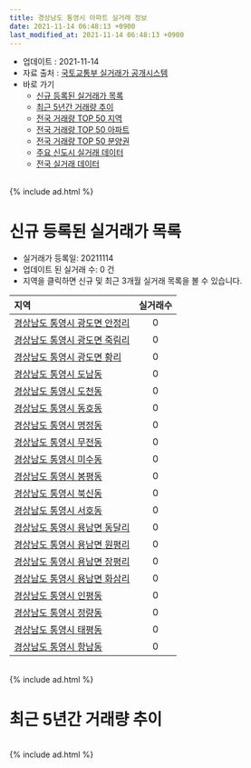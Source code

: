 ```yaml
---
title: 경상남도 통영시 아파트 실거래 정보
date: 2021-11-14 06:48:13 +0900
last_modified_at: 2021-11-14 06:48:13 +0900
---
```


* 업데이트 : 2021-11-14
* 자료 출처 : [국토교통부 실거래가 공개시스템](http://rt.molit.go.kr)
* 바로 가기
    * [신규 등록된 실거래가 목록](#신규-등록된-실거래가-목록)
    * [최근 5년간 거래량 추이](#최근-5년간-거래량-추이)
    * [전국 거래량 TOP 50 지역](https://inasie.github.io/apt-trade-info/최근-3개월-전국에서-가장-거래가-많이-발생한-지역)
    * [전국 거래량 TOP 50 아파트](https://inasie.github.io/apt-trade-info/최근-3개월-전국에서-가장-거래가-많이-발생한-아파트)
    * [전국 거래량 TOP 50 분양권](https://inasie.github.io/apt-trade-info/최근-3개월-전국에서-가장-거래가-많이-발생한-분양권)
    * [주요 신도시 실거래 데이터](https://inasie.github.io/apt-trade-info/주요-신도시)
    * [전국 실거래 데이터](https://inasie.github.io/apt-trade-info/전국)

<br>
{% include ad.html %}
<br>

# 신규 등록된 실거래가 목록
* 실거래가 등록일: 20211114
* 업데이트 된 실거래 수: 0 건
* 지역을 클릭하면 신규 및 최근 3개월 실거래 목록을 볼 수 있습니다.


|지역|실거래수|
|:---|:---:|
|[경상남도 통영시 광도면 안정리](https://inasie.github.io/apt-trade-info/경상남도-통영시-광도면-안정리)|0|
|[경상남도 통영시 광도면 죽림리](https://inasie.github.io/apt-trade-info/경상남도-통영시-광도면-죽림리)|0|
|[경상남도 통영시 광도면 황리](https://inasie.github.io/apt-trade-info/경상남도-통영시-광도면-황리)|0|
|[경상남도 통영시 도남동](https://inasie.github.io/apt-trade-info/경상남도-통영시-도남동)|0|
|[경상남도 통영시 도천동](https://inasie.github.io/apt-trade-info/경상남도-통영시-도천동)|0|
|[경상남도 통영시 동호동](https://inasie.github.io/apt-trade-info/경상남도-통영시-동호동)|0|
|[경상남도 통영시 명정동](https://inasie.github.io/apt-trade-info/경상남도-통영시-명정동)|0|
|[경상남도 통영시 무전동](https://inasie.github.io/apt-trade-info/경상남도-통영시-무전동)|0|
|[경상남도 통영시 미수동](https://inasie.github.io/apt-trade-info/경상남도-통영시-미수동)|0|
|[경상남도 통영시 봉평동](https://inasie.github.io/apt-trade-info/경상남도-통영시-봉평동)|0|
|[경상남도 통영시 북신동](https://inasie.github.io/apt-trade-info/경상남도-통영시-북신동)|0|
|[경상남도 통영시 서호동](https://inasie.github.io/apt-trade-info/경상남도-통영시-서호동)|0|
|[경상남도 통영시 용남면 동달리](https://inasie.github.io/apt-trade-info/경상남도-통영시-용남면-동달리)|0|
|[경상남도 통영시 용남면 원평리](https://inasie.github.io/apt-trade-info/경상남도-통영시-용남면-원평리)|0|
|[경상남도 통영시 용남면 장평리](https://inasie.github.io/apt-trade-info/경상남도-통영시-용남면-장평리)|0|
|[경상남도 통영시 용남면 화삼리](https://inasie.github.io/apt-trade-info/경상남도-통영시-용남면-화삼리)|0|
|[경상남도 통영시 인평동](https://inasie.github.io/apt-trade-info/경상남도-통영시-인평동)|0|
|[경상남도 통영시 정량동](https://inasie.github.io/apt-trade-info/경상남도-통영시-정량동)|0|
|[경상남도 통영시 태평동](https://inasie.github.io/apt-trade-info/경상남도-통영시-태평동)|0|
|[경상남도 통영시 항남동](https://inasie.github.io/apt-trade-info/경상남도-통영시-항남동)|0|


<br>
{% include ad.html %}
<br>

# 최근 5년간 거래량 추이


<div style="width:100%;">
    <canvas id="deal_progress" height="200"></canvas>
</div>

<script>
new Chart(document.getElementById("deal_progress"), {
    type: 'line',
    data: {
        labels: ['201611','201612','201701','201702','201703','201704','201705','201706','201707','201708','201709','201710','201711','201712','201801','201802','201803','201804','201805','201806','201807','201808','201809','201810','201811','201812','201901','201902','201903','201904','201905','201906','201907','201908','201909','201910','201911','201912','202001','202002','202003','202004','202005','202006','202007','202008','202009','202010','202011','202012','202101','202102','202103','202104','202105','202106','202107','202108','202109','202110','202111'],
        datasets: [{
            label: '매매',
            pointRadius: 1,
            data: [98, 80, 69, 111, 101, 69, 92, 72, 112, 84, 116, 74, 93, 66, 121, 81, 122, 88, 88, 90, 88, 102, 135, 196, 128, 157, 134, 114, 129, 123, 89, 102, 90, 79, 85, 128, 107, 112, 113, 163, 116, 113, 109, 131, 128, 115, 118, 142, 210, 191, 208, 166, 201, 353, 345, 169, 139, 119, 108, 132, 26],
            borderColor: "rgba(255, 201, 14, 1)",
            backgroundColor: "rgba(255, 201, 14, 0.5)",
            fill: false,
            lineTension: 0
        },{
            label: '전월세',
            pointRadius: 1,
            data: [50, 53, 45, 50, 38, 34, 47, 38, 46, 50, 50, 45, 58, 37, 57, 70, 113, 93, 82, 78, 75, 75, 61, 78, 75, 80, 103, 79, 71, 73, 73, 63, 61, 51, 61, 69, 49, 73, 75, 72, 81, 58, 64, 58, 36, 61, 40, 50, 45, 52, 42, 32, 41, 76, 62, 58, 58, 50, 25, 36, 12],
            borderColor: "rgba(0, 141, 185, 1)",
            backgroundColor: "rgba(0, 141, 185, 0.5)",
            fill: false,
            lineTension: 0
        }
        ]
    },
    options: {
        responsive: true,
        title: {
            display: false
        },
        tooltips: {
            mode: 'index',
            intersect: false
        },
        hover: {
            mode: 'nearest',
            intersect: true
        },
        scales: {
            xAxes: [{
                display: true,
                scaleLabel: {
                    display: true,
                    labelString: '년/월'
                }
            }],
            yAxes: [{
                display: true,
                ticks: {
                    suggestedMin: 0,
                },
                scaleLabel: {
                    display: true,
                    labelString: '실거래 수'
                }
            }]
        }
    }
});

</script>


<br>
{% include ad.html %}
<br>

